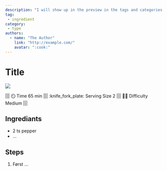 ```yaml
---
description: "I will show up in the preview in the tags and categories menus"
tag:
 - ingredient
category:
 - type
authors:
  - name: "The Author"
    link: "http://example.com/"
    avatar: ":cook:"
---
```


# Title

![](https://via.placeholder.com/1280x480)

||| :timer_clock: Time
65 min
||| :knife_fork_plate: Serving Size
2
||| :cook: Difficulty
Medium
|||

## Ingrediants

- 2 ts pepper
- ...

## Steps

1. Først ...
